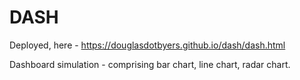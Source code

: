 # DASH

Deployed, here - https://douglasdotbyers.github.io/dash/dash.html

Dashboard simulation - comprising bar chart, line chart, radar chart.

